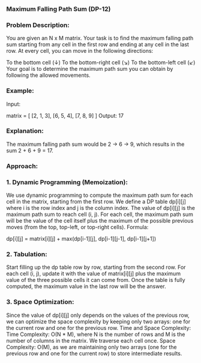 ### Maximum Falling Path Sum (DP-12)
### Problem Description:
You are given an N x M matrix. Your task is to find the maximum falling path sum starting from any cell in the first row and ending at any cell in the last row. At every cell, you can move in the following directions:

To the bottom cell (↓)
To the bottom-right cell (↘)
To the bottom-left cell (↙)
Your goal is to determine the maximum path sum you can obtain by following the allowed movements.

### Example:
Input:

matrix = 
[
  [2, 1, 3],
  [6, 5, 4],
  [7, 8, 9]
]
Output:
17
### Explanation:
The maximum falling path sum would be 2 -> 6 -> 9, which results in the sum 2 + 6 + 9 = 17.

### Approach:
### 1. Dynamic Programming (Memoization):
We use dynamic programming to compute the maximum path sum for each cell in the matrix, starting from the first row.
We define a DP table dp[i][j] where i is the row index and j is the column index. The value of dp[i][j] is the maximum path sum to reach cell (i, j).
For each cell, the maximum path sum will be the value of the cell itself plus the maximum of the possible previous moves (from the top, top-left, or top-right cells).
Formula:

dp[i][j] = matrix[i][j] + max(dp[i-1][j], dp[i-1][j-1], dp[i-1][j+1])
### 2. Tabulation:
Start filling up the dp table row by row, starting from the second row. For each cell (i, j), update it with the value of matrix[i][j] plus the maximum value of the three possible cells it can come from.
Once the table is fully computed, the maximum value in the last row will be the answer.
### 3. Space Optimization:
Since the value of dp[i][j] only depends on the values of the previous row, we can optimize the space complexity by keeping only two arrays: one for the current row and one for the previous row.
Time and Space Complexity:
Time Complexity: O(N * M), where N is the number of rows and M is the number of columns in the matrix. We traverse each cell once.
Space Complexity: O(M), as we are maintaining only two arrays (one for the previous row and one for the current row) to store intermediate results.
